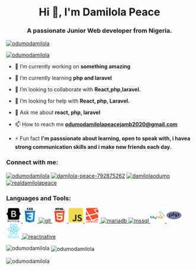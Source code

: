 <h1 align="center">Hi 👋, I'm Damilola Peace</h1>
<h3 align="center">A passionate Junior Web developer from Nigeria.</h3>

<p align="left"> <a href="https://github.com/ryo-ma/github-profile-trophy"><img src="https://github-profile-trophy.vercel.app/?username=odumodamilola" alt="odumodamilola" /></a> </p>

<p align="left"> <a href="https://twitter.com/odumodamilola" target="blank"><img src="https://img.shields.io/twitter/follow/odumodamilola?logo=twitter&style=for-the-badge" alt="odumodamilola" /></a> </p>

- 🔭 I’m currently working on **something amazing**

- 🌱 I’m currently learning **php and laravel**

- 👯 I’m looking to collaborate with **React,php,laravel.**

- 🤝 I’m looking for help with **React, php, Laravel.**

- 💬 Ask me about **react, php, laravel**

- 📫 How to reach me **odumodamilolapeacejamb2020@gmail.com**

- ⚡ Fun fact **I'm passsionate about learning, open to speak with, i havea strong communication skills and i make new friends each day.**

<h3 align="left">Connect with me:</h3>
<p align="left">
<a href="https://twitter.com/odumodamilola" target="blank"><img align="center" src="https://raw.githubusercontent.com/rahuldkjain/github-profile-readme-generator/master/src/images/icons/Social/twitter.svg" alt="odumodamilola" height="30" width="40" /></a>
<a href="https://linkedin.com/in/damilola-peace-792875262" target="blank"><img align="center" src="https://raw.githubusercontent.com/rahuldkjain/github-profile-readme-generator/master/src/images/icons/Social/linked-in-alt.svg" alt="damilola-peace-792875262" height="30" width="40" /></a>
<a href="https://fb.com/damilolaodumo" target="blank"><img align="center" src="https://raw.githubusercontent.com/rahuldkjain/github-profile-readme-generator/master/src/images/icons/Social/facebook.svg" alt="damilolaodumo" height="30" width="40" /></a>
<a href="https://instagram.com/realdamilolapeace" target="blank"><img align="center" src="https://raw.githubusercontent.com/rahuldkjain/github-profile-readme-generator/master/src/images/icons/Social/instagram.svg" alt="realdamilolapeace" height="30" width="40" /></a>
</p>

<h3 align="left">Languages and Tools:</h3>
<p align="left"> <a href="https://getbootstrap.com" target="_blank" rel="noreferrer"> <img src="https://raw.githubusercontent.com/devicons/devicon/master/icons/bootstrap/bootstrap-plain-wordmark.svg" alt="bootstrap" width="40" height="40"/> </a> <a href="https://www.w3schools.com/css/" target="_blank" rel="noreferrer"> <img src="https://raw.githubusercontent.com/devicons/devicon/master/icons/css3/css3-original-wordmark.svg" alt="css3" width="40" height="40"/> </a> <a href="https://git-scm.com/" target="_blank" rel="noreferrer"> <img src="https://www.vectorlogo.zone/logos/git-scm/git-scm-icon.svg" alt="git" width="40" height="40"/> </a> <a href="https://www.w3.org/html/" target="_blank" rel="noreferrer"> <img src="https://raw.githubusercontent.com/devicons/devicon/master/icons/html5/html5-original-wordmark.svg" alt="html5" width="40" height="40"/> </a> <a href="https://developer.mozilla.org/en-US/docs/Web/JavaScript" target="_blank" rel="noreferrer"> <img src="https://raw.githubusercontent.com/devicons/devicon/master/icons/javascript/javascript-original.svg" alt="javascript" width="40" height="40"/> </a> <a href="https://laravel.com/" target="_blank" rel="noreferrer"> <img src="https://raw.githubusercontent.com/devicons/devicon/master/icons/laravel/laravel-plain-wordmark.svg" alt="laravel" width="40" height="40"/> </a> <a href="https://mariadb.org/" target="_blank" rel="noreferrer"> <img src="https://www.vectorlogo.zone/logos/mariadb/mariadb-icon.svg" alt="mariadb" width="40" height="40"/> </a> <a href="https://www.microsoft.com/en-us/sql-server" target="_blank" rel="noreferrer"> <img src="https://www.svgrepo.com/show/303229/microsoft-sql-server-logo.svg" alt="mssql" width="40" height="40"/> </a> <a href="https://www.mysql.com/" target="_blank" rel="noreferrer"> <img src="https://raw.githubusercontent.com/devicons/devicon/master/icons/mysql/mysql-original-wordmark.svg" alt="mysql" width="40" height="40"/> </a> <a href="https://www.php.net" target="_blank" rel="noreferrer"> <img src="https://raw.githubusercontent.com/devicons/devicon/master/icons/php/php-original.svg" alt="php" width="40" height="40"/> </a> <a href="https://reactjs.org/" target="_blank" rel="noreferrer"> <img src="https://raw.githubusercontent.com/devicons/devicon/master/icons/react/react-original-wordmark.svg" alt="react" width="40" height="40"/> </a> <a href="https://reactnative.dev/" target="_blank" rel="noreferrer"> <img src="https://reactnative.dev/img/header_logo.svg" alt="reactnative" width="40" height="40"/> </a> </p>

<p><img align="left" src="https://github-readme-stats.vercel.app/api/top-langs?username=odumodamilola&show_icons=true&locale=en&layout=compact" alt="odumodamilola" /></p>

<p>&nbsp;<img align="center" src="https://github-readme-stats.vercel.app/api?username=odumodamilola&show_icons=true&locale=en" alt="odumodamilola" /></p>

<p><img align="center" src="https://github-readme-streak-stats.herokuapp.com/?user=odumodamilola&" alt="odumodamilola" /></p>
